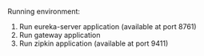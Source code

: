 Running environment:
1. Run eureka-server application (available at port 8761)
2. Run gateway application
3. Run zipkin application (available at port 9411)
